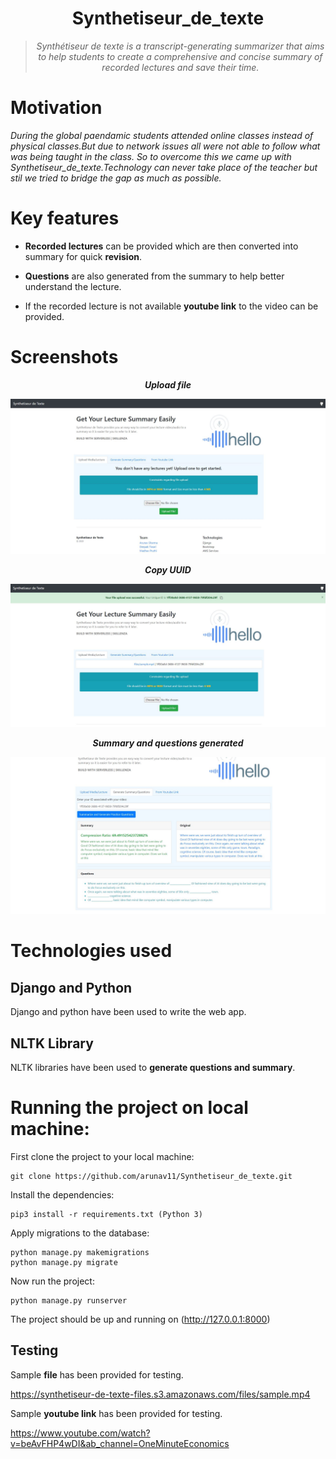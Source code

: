 <div align="center">
<h1>Synthetiseur_de_texte</h1>
<blockquote>
<p><i>Synthétiseur de texte is a transcript-generating summarizer that aims to help students to create a comprehensive and concise summary of recorded lectures and save their time.</b></i></p>
</blockquote>
</div>

# Motivation
<i> During the global paendamic students attended online classes instead of physical classes.But due to network issues all were not able to follow what was being taught in the class. So to overcome this we came up with Synthetiseur_de_texte.Technology can never take place of the teacher but stil we tried to bridge the gap as much as possible.</i>

# Key features 
* **Recorded lectures** can be provided which are then converted into summary for quick **revision**.

* **Questions** are also generated from the summary to help better understand the lecture.

* If the recorded lecture is not available **youtube link** to the video can be provided.

# Screenshots


<div align="center"><i><b>Upload file</b></i></div>

![ss1](/website-1.JPG)




<div align="center"><b><i>Copy UUID </i></b></div>

![ss2](/webiste-2.JPG)




<div align="center"><b><i>Summary and questions generated</b></i></div>

![ss3](/website3.JPG)




# Technologies used
## Django and Python 
Django and python have been used to write the web app.
## NLTK Library
NLTK libraries have been used to **generate questions and summary**.

# Running the project on local machine:
First clone the project to your local machine:
```
git clone https://github.com/arunav11/Synthetiseur_de_texte.git
```
Install the dependencies:
```
pip3 install -r requirements.txt (Python 3)
```
Apply migrations to the database:
```
python manage.py makemigrations
python manage.py migrate
```
Now run the project:
```
python manage.py runserver
```

The project should be up and running on (http://127.0.0.1:8000)

## Testing 
Sample **file** has been provided for testing.
 
 https://synthetiseur-de-texte-files.s3.amazonaws.com/files/sample.mp4
 
 Sample **youtube link** has been provided for testing.
 
 https://www.youtube.com/watch?v=beAvFHP4wDI&ab_channel=OneMinuteEconomics


